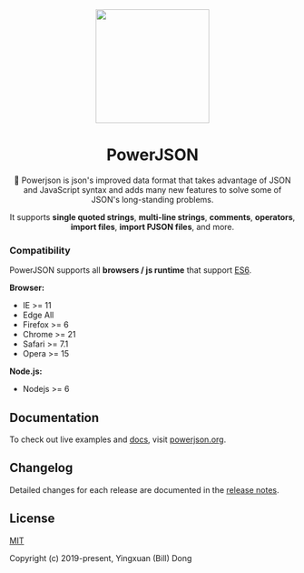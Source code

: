 <div align='center'>
<img src='https://powerjson.github.io/PowerJSON-Website-CN/logo-noopa.jpeg' height='200px'>

<h1>PowerJSON</h1>

:clap: Powerjson is json's improved data format that takes advantage of JSON and JavaScript syntax and adds many new features to solve some of JSON's long-standing problems.

It supports **single quoted strings**, **multi-line strings**, **comments**, **operators**, **import files**, **import PJSON files**, and more.
</div>

### Compatibility
PowerJSON supports all **browsers / js runtime** that support [ES6](https://caniuse.com/#feat=es6).

**Browser:**
- IE >= 11
- Edge All
- Firefox >= 6
- Chrome >= 21
- Safari >= 7.1
- Opera >= 15

**Node.js:**
- Nodejs >= 6

## Documentation
To check out live examples and [docs](http://www.powerjson.org/docs/v1/), visit [powerjson.org](http://www.powerjson.org).

## Changelog
Detailed changes for each release are documented in the [release notes](https://github.com/PowerJSON/PowerJSON/releases).

## License
[MIT](https://opensource.org/licenses/MIT)

Copyright (c) 2019-present, Yingxuan (Bill) Dong
